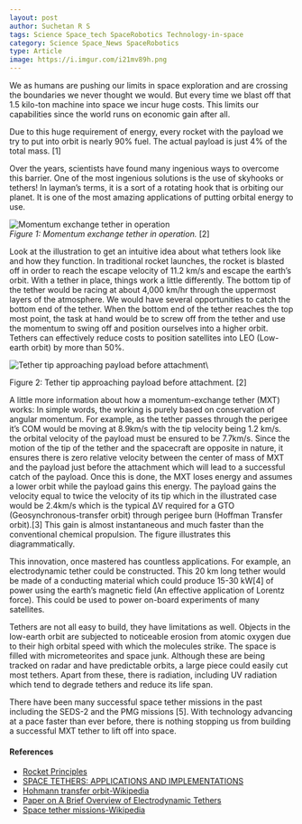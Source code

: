 ```yaml
---
layout: post
author: Suchetan R S
tags: Science Space_tech SpaceRobotics Technology-in-space 
category: Science Space_News SpaceRobotics
type: Article
image: https://i.imgur.com/i21mv89h.png
---
```


We as humans are pushing our limits in space exploration and are crossing the boundaries we never thought we would. But every time we blast off that 1.5 kilo-ton machine into space we incur huge costs. This limits our capabilities since the world runs on economic gain after all.

Due to this huge requirement of energy, every rocket with the payload we try to put into orbit is nearly 90% fuel. The actual payload is just 4% of the total mass. [1]

Over the years, scientists have found many ingenious ways to overcome this barrier. One of the most ingenious solutions is the use of skyhooks or tethers!
In layman’s terms, it is a sort of a rotating hook that is orbiting our planet. It is one of the most amazing applications of putting orbital energy to use.

![Momentum exchange tether in operation](https://i.imgur.com/0TJPTVil.png)\
*Figure 1: Momentum exchange tether in operation.* [2]

Look at the illustration to get an intuitive idea about what tethers look like and how they function. In traditional rocket launches, the rocket is blasted off in order to reach the escape velocity of 11.2 km/s and escape the earth’s orbit. With a tether in place, things work a little differently. The bottom tip of the tether would be racing at about 4,000 km/hr through the uppermost layers of the atmosphere. We would have several opportunities to catch the bottom end of the tether. When the bottom end of the tether reaches the top most point, the task at hand would be to screw off from the tether and use the momentum to swing off and position ourselves into a higher orbit. Tethers can effectively reduce costs to position satellites into LEO (Low-earth orbit) by more than 50%.

![Tether tip approaching payload before attachment](https://i.imgur.com/FRzmMFkl.png)\

Figure 2: Tether tip approaching payload before attachment. [2]

A little more information about how a momentum-exchange tether (MXT) works: In simple words, the working is purely based on conservation of angular momentum. For example, as the tether passes through the perigee it’s COM would be moving at 8.9km/s with the tip velocity being 1.2 km/s. the orbital velocity of the payload must be ensured to be 7.7km/s. Since the motion of the tip of the tether and the spacecraft are opposite in nature, it ensures there is zero relative velocity between the center of mass of MXT and the payload just before the attachment which will lead to a successful catch of the payload. Once this is done, the MXT loses energy and assumes a lower orbit while the payload gains this energy. The payload gains the velocity equal to twice the velocity of its tip which in the illustrated case would be 2.4km/s which is the typical ΔV required for a GTO (Geosynchronous-transfer orbit) through perigee burn (Hoffman Transfer orbit).[3] This gain is almost instantaneous and much faster than the conventional chemical propulsion. The figure illustrates this diagrammatically.

This innovation, once mastered has countless applications. For example, an electrodynamic tether could be constructed. This 20 km long tether would be made of a conducting material which could produce 15-30 kW[4] of power using the earth’s magnetic field (An effective application of Lorentz force). This could be used to power on-board experiments of many satellites.

Tethers are not all easy to build, they have limitations as well. Objects in the low-earth orbit are subjected to noticeable erosion from atomic oxygen due to their high orbital speed with which the molecules strike. The space is filled with micrometeorites and space junk. Although these are being tracked on radar and have predictable orbits, a large piece could easily cut most tethers. Apart from these, there is radiation, including UV radiation which tend to degrade tethers and reduce its life span.

There have been many successful space tether missions in the past including the SEDS-2 and the PMG missions [5]. With technology advancing at a pace faster than ever before, there is nothing stopping us from building a successful MXT tether to lift off into space.

#### References

- [Rocket Principles](http://web.mit.edu/16.00/www/aec/rocket.html)
- [SPACE TETHERS: APPLICATIONS AND IMPLEMENTATIONS](https://web.wpi.edu/Pubs/E-project/Available/E-project-031207-235520/unrestricted/Space_Tethers_IQP.pdf)
- [Hohmann transfer orbit-Wikipedia](https://en.wikipedia.org/wiki/Hohmann_transfer_orbit#:~:text=Therefore%20the%20%CE%94v%20for%20the,7.73%20%3D%203.20%20km%2Fs)
- [Paper on A Brief Overview of Electrodynamic Tethers](https://link.springer.com/chapter/10.1007/978-94-011-2048-7_32#:~:text=For%20a%2020%20km%20tether,30%20kW%20can%20be%20generated)
- [Space tether missions-Wikipedia](https://en.wikipedia.org/wiki/Space_tether_missions)
